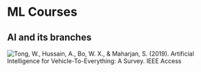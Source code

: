 # ML Courses

## AI and its branches

![Tong, W., Hussain, A., Bo, W. X., &amp; Maharjan, S. \(2019\). Artificial Intelligence for Vehicle-To-Everything: A Survey. IEEE Access](https://github.com/ykkimhgu/DLIP_doc/tree/3298e5d2a4b6369e5cef7973dd93eef44ca7addf/images/image%20%288%29.png)

